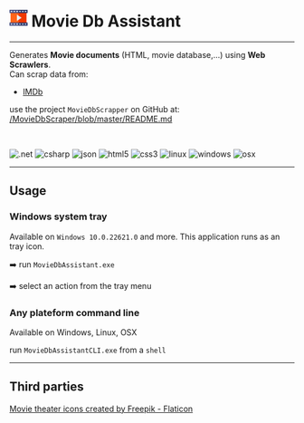 # ![icon](./assets/multimedia-small.png) Movie Db Assistant

___

Generates **Movie documents** (HTML, movie database,...) using **Web Scrawlers**.
<br>Can scrap data from:
- [IMDb](http://www.imdb.com)

use the project `MovieDbScrapper` on GitHub at: 
[/MovieDbScraper/blob/master/README.md](https://github.com/franck-gaspoz/MovieDbScraper/blob/master/README.md)

<br>

![.net](https://img.shields.io/static/v1?label=&message=.NET%208&color=307639&style=plastic&logo=.net) 
![csharp](https://img.shields.io/static/v1?label=&message=C%20&sharp;&color=cdf998&style=plastic&logo=csharp&logoColor=dodgerblue) 
![json](https://img.shields.io/static/v1?label=&message=JSON&color=cdf998&style=plastic&logo=javascript&logoColor=darkgreen)
![html5](https://img.shields.io/static/v1?label=&message=HTML5&color=cdf998&style=plastic&logo=html5) ![css3](https://img.shields.io/static/v1?label=&message=CSS3&color=cdf998&style=plastic&logo=css3&logoColor=black)
![linux](https://img.shields.io/static/v1?label=&message=Linux&color=285fdd&style=plastic&logo=linux) ![windows](https://img.shields.io/static/v1?label=&message=Windows&color=285fdd&style=plastic&logo=windows&logoColor=77DDFF) ![osx](https://img.shields.io/static/v1?label=&message=OSX&color=285fdd&style=plastic&logo=apple&logoColor=AAFFAA)
___

## Usage

### Windows system tray

Available on `Windows 10.0.22621.0` and more. This application runs as an tray icon.

:arrow_right: run `MovieDbAssistant.exe`

:arrow_right: select an action from the tray menu

### Any plateform command line

Available on Windows, Linux, OSX

run `MovieDbAssistantCLI.exe` from a `shell`

___

## Third parties

<a href="https://www.flaticon.com/free-icons/movie-theater" title="movie theater icons">Movie theater icons created by Freepik - Flaticon</a>
